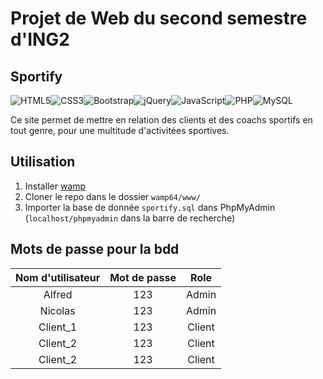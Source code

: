 # Projet de Web du second semestre d'ING2

## Sportify

![HTML5](https://img.shields.io/badge/html5-%23E34F26.svg?style=for-the-badge&logo=html5&logoColor=white)![CSS3](https://img.shields.io/badge/css3-%231572B6.svg?style=for-the-badge&logo=css3&logoColor=white)![Bootstrap](https://img.shields.io/badge/bootstrap-%238511FA.svg?style=for-the-badge&logo=bootstrap&logoColor=white)![jQuery](https://img.shields.io/badge/jquery-%230769AD.svg?style=for-the-badge&logo=jquery&logoColor=white)![JavaScript](https://img.shields.io/badge/javascript-%23323330.svg?style=for-the-badge&logo=javascript&logoColor=%23F7DF1E)![PHP](https://img.shields.io/badge/php-%23777BB4.svg?style=for-the-badge&logo=php&logoColor=white)![MySQL](https://img.shields.io/badge/mysql-4479A1.svg?style=for-the-badge&logo=mysql&logoColor=white)

Ce site permet de mettre en relation des clients et des coachs sportifs en tout genre, pour une multitude d'activitées sportives.

## Utilisation

1. Installer [wamp](https://sourceforge.net/projects/wampserver/)
2. Cloner le repo dans le dossier `wamp64/www/`
3. Importer la base de donnée `sportify.sql` dans PhpMyAdmin (`localhost/phpmyadmin` dans la barre de recherche)

## Mots de passe pour la bdd

| Nom d'utilisateur | Mot de passe |  Role  |
| :---------------: | :----------: | :----: |
|   Alfred          |     123     | Admin   |
|   Nicolas         |     123     | Admin   |
|  Client_1         |     123     | Client  |
|  Client_2         |     123     | Client  |
|  Client_2         |     123     | Client  |
